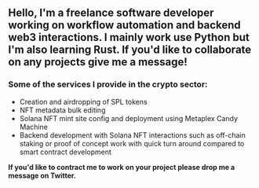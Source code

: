 ## Hello, I'm a freelance software developer working on workflow automation and backend web3 interactions. I mainly work use Python but I'm also learning Rust. If you'd like to collaborate on any projects give me a message!

### Some of the services I provide in the crypto sector:
* Creation and airdropping of SPL tokens
* NFT metadata bulk editing
* Solana NFT mint site config and deployment using Metaplex Candy Machine
* Backend development with Solana NFT interactions such as off-chain staking or proof of concept work with quick turn around compared to smart contract development

**If you'd like to contract me to work on your project please drop me a message on Twitter.**
